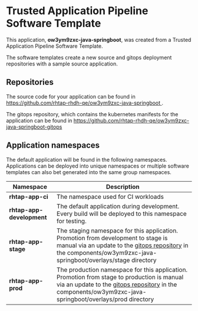 # Trusted Application Pipeline Software Template

This application, **ow3ym9zxc-java-springboot**, was created from a Trusted Application Pipeline Software Template.

The software templates create a new source and gitops deployment repositories with a sample source application. 

## Repositories

The source code for your application can be found in [https://github.com/rhtap-rhdh-qe/ow3ym9zxc-java-springboot ](https://github.com/rhtap-rhdh-qe/ow3ym9zxc-java-springboot ).
 
The gitops repository, which contains the kubernetes manifests for the application can be found in 
[https://github.com/rhtap-rhdh-qe/ow3ym9zxc-java-springboot-gitops ](https://github.com/rhtap-rhdh-qe/ow3ym9zxc-java-springboot-gitops ) 

## Application namespaces 

The default application will be found in the following namespaces. Applications can be deployed into unique namespaces or multiple software templates can also bet generated into the same group namespaces.  

|  Namespace   |  Description   |  
| -------- | -------- |
| **rhtap-app-ci** | The namespace used for CI workloads |
| **rhtap-app-development** | The default application during development. Every build will be deployed to this namespace for testing. |
| **rhtap-app-stage** | The staging namespace for this application. Promotion from development to stage is manual via an update to the [gitops repository](https://github.com/rhtap-rhdh-qe/ow3ym9zxc-java-springboot-gitops ) in the components/ow3ym9zxc-java-springboot/overlays/stage directory |
| **rhtap-app-prod** | The production namespace for this application. Promotion from stage to production is manual via an update to the [gitops repository](https://github.com/rhtap-rhdh-qe/ow3ym9zxc-java-springboot-gitops ) in the components/ow3ym9zxc-java-springboot/overlays/prod directory |